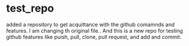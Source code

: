 # test_repo
added a repository to get acquittance with the github comamnds and features.
I am changing th original file.. And this is a new repo for testing github features like puish, pull, clone, pull request, and add and commit.

